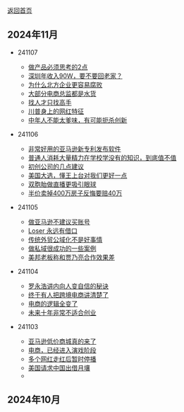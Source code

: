 

[返回首页]("/#" "返回首页")


## 2024年11月

- 241107
    - [做产品必须思考的2点](https://t.me/ecinfogap/27)
    - [深圳年收入90W，要不要回老家？](https://t.me/ecinfogap/28)
    - [为什么北方企业更容易腐败](https://t.me/ecinfogap/29)
    - [大部分电商总监都是水货](https://t.me/ecinfogap/30)
    - [找人才只找高手](https://t.me/ecinfogap/31)
    - [川普身上的网红特征](https://t.me/ecinfogap/32)
    - [中年人不能太爹味，有可能扼杀创新](https://t.me/ecinfogap/33)

- 241106
    - [非常好用的亚马逊新专利发布软件](https://t.me/ecinfogap/8)
    - [普通人消耗大量精力在学校学没有的知识，到底值不值](https://t.me/ecinfogap/7)
    - [初创公司的几点建议](https://t.me/ecinfogap/6)  
    - [美国大选，懂王上台对我们更好一点](https://t.me/ecinfogap/5)  
    - [双胞胎做直播更吸引眼球](https://t.me/ecinfogap/4)
    - [半价卖掉400万房子反悔要赔40万](https://t.me/ecinfogap/3)


- 241105

  - [做亚马逊不建议买账号](https://t.me/ecinfogap/9)
  - [Loser 永远有借口](https://t.me/ecinfogap/10)
  - [传统外贸公域化不是好事情](https://t.me/ecinfogap/11)
  - [做私域很成功的一些案例](https://t.me/ecinfogap/12)
  - [美邦老板称和贾乃亮合作效果差](https://t.me/ecinfogap/14)

- 241104

  - [罗永浩讲内向人变自信的秘诀](https://t.me/ecinfogap/15)
  - [终于有人把跨境电商讲清楚了](https://t.me/ecinfogap/16)
  - [电商的逻辑全变了](https://t.me/ecinfogap/17)
  - [未来十年非常不适合创业](https://t.me/ecinfogap/18)

- 241103

  - [亚马逊低价商城真的来了](https://t.me/ecinfogap/19)
  - [电商，已经进入演戏阶段](https://t.me/ecinfogap/24)
  - [多个网红走红后暂时停播](https://t.me/ecinfogap/25)
  - [美国请求中国出借月壤](https://t.me/ecinfogap/26)
  - 


## 2024年10月

